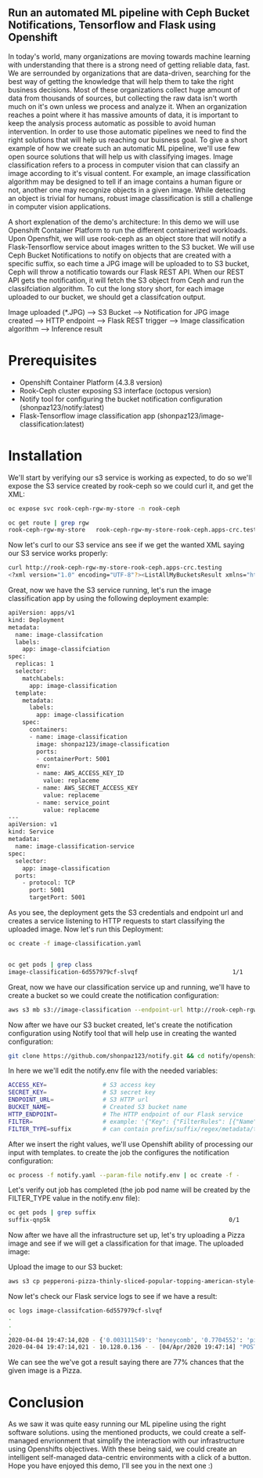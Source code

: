 ## Run an automated ML pipeline with Ceph Bucket Notifications, Tensorflow and Flask using Openshift 

In today's world, many organizations are moving towards machine learning with understanding that there is a strong need of getting reliable data, fast. We are serrounded by organizations that are data-driven, searching for the best way of getting the knowledge that will help them to take the right business decisions. Most of these organizations collect huge amount of data from thousands of sources, but collecting the raw data isn't worth much on it's own unless we process and analyze it. When an organization reaches a point where it has massive amounts of data, it is important to keep the analysis process automatic as possible to avoid human intervention. In order to use those automatic pipelines we need to find the right solutions that will help us reaching our buisness goal. To give a short example of how we create such an automatic ML pipeline, we'll use few open source solutions that will help us with classifying images. 
Image classification refers to a process in computer vision that can classify an image according to it's visual content. For example, an image classification algorithm may be designed to tell if an image contains a human figure or not, another one may recognize objects in a given image. While detecting an object is trivial for humans, robust image classification is still a challenge in computer vision applications.

A short explenation of the demo's architecture: 
In this demo we will use Openshift Container Platform to run the different containerized workloads. Upon Opensfhit, we will use rook-ceph as an object store that will notify a Flask-Tensorflow service about images written to the S3 bucket. We will use Ceph Bucket Notifications to notify on objects that are created with a specific suffix, so each time a JPG image will be uploaded to to S3 bucket, Ceph will throw a notificatio towards our Flask REST API. When our REST API gets the notification, it will fetch the S3 object from Ceph and run the classifciation algorithm. To cut the long story short, for each image uploaded to our bucket, we should get a classifcation output. 

Image uploaded (*.JPG) --> S3 Bucket --> Notification for JPG image created --> HTTP endpoint --> Flask REST trigger --> Image classification algorithm --> Inference result 

# Prerequisites 

* Openshift Container Platform (4.3.8 version)
* Rook-Ceph cluster exposing S3 interface (octopus version) 
* Notify tool for configuring the bucket notification configuration (shonpaz123/notify:latest)
* Flask-Tensorflow image classification app (shonpaz123/image-classification:latest)

# Installation 

We'll start by verifying our s3 service is working as expected, to do so we'll expose the S3 service created by rook-ceph so we could curl it, and get the XML: 
```bash 
oc expose svc rook-ceph-rgw-my-store -n rook-ceph 

oc get route | grep rgw
rook-ceph-rgw-my-store   rook-ceph-rgw-my-store-rook-ceph.apps-crc.testing          rook-ceph-rgw-my-store   http                 None
```

Now let's curl to our S3 service ans see if we get the wanted XML saying our S3 service works properly: 
```bash 
curl http://rook-ceph-rgw-my-store-rook-ceph.apps-crc.testing
<?xml version="1.0" encoding="UTF-8"?><ListAllMyBucketsResult xmlns="http://s3.amazonaws.com/doc/2006-03-01/"><Owner><ID>anonymous</ID><DisplayName></DisplayName></Owner><Buckets></Buckets></ListAllMyBucketsResult>
```
Great, now we have the S3 service running, let's run the image classification app by using the following deployment example: 
```bash 
apiVersion: apps/v1
kind: Deployment
metadata:
  name: image-classifcation 
  labels:
    app: image-classifciation 
spec:
  replicas: 1
  selector:
    matchLabels:
      app: image-classification 
  template:
    metadata:
      labels:
        app: image-classification 
    spec:
      containers:
      - name: image-classification 
        image: shonpaz123/image-classification
        ports:
        - containerPort: 5001
        env: 
        - name: AWS_ACCESS_KEY_ID 
          value: replaceme 
        - name: AWS_SECRET_ACCESS_KEY
          value: replaceme 
        - name: service_point 
          value: replaceme  
---
apiVersion: v1
kind: Service
metadata:
  name: image-classification-service 
spec:
  selector:
    app: image-classification 
  ports:
    - protocol: TCP
      port: 5001
      targetPort: 5001
```

As you see, the deployment gets the S3 credentials and endpoint url and creates a service listening to HTTP requests to start classifying the uploaded image. Now let's run this Deployment:
```bash 
oc create -f image-classification.yaml 


oc get pods | grep class
image-classification-6d557979cf-slvqf                           1/1     Running     0          2m
```

Great, now we have our classification service up and running, we'll have to create a bucket so we could create the notification configuration: 
```bash 
aws s3 mb s3://image-classification --endpoint-url http://rook-ceph-rgw-my-store-rook-ceph.apps-crc.testing
```

Now after we have our S3 bucket created, let's create the notification configuration using Notify tool that will help use in creating the wanted configuration: 
```bash 
git clone https://github.com/shonpaz123/notify.git && cd notify/openshift 
```

In here we we'll edit the notify.env file with the needed variables: 
```bash 
ACCESS_KEY=                # S3 access key 
SECRET_KEY=                # S3 secret key 
ENDPOINT_URL=              # S3 HTTP url 
BUCKET_NAME=               # Created S3 bucket name 
HTTP_ENDPOINT=             # The HTTP endpoint of our Flask service 
FILTER=                    # example: '{"Key": {"FilterRules": [{"Name": "suffix", "Value": ".jpg"}]}}'
FILTER_TYPE=suffix         # can contain prefix/suffix/regex/metadata/tags
``` 

After we insert the right values, we'll use Openshift ability of processing our input with templates. to create the job the configures the notification configuration: 
```bash 
oc process -f notify.yaml --param-file notify.env | oc create -f -
```

Let's verify out job has completed (the job pod name will be created by the FILTER_TYPE value in the notify.env file): 
```bash 
oc get pods | grep suffix
suffix-qnp5k                                                   0/1     Completed   0          3h59m
```

Now after we have all the infrastructure set up, let's try uploading a Pizza image and see if we will get a classification for that image. The uploaded image: 



Upload the image to our S3 bucket: 
```bash 
aws s3 cp pepperoni-pizza-thinly-sliced-popular-topping-american-style-pizzerias-30402134.jpg s3://image-classification --endpoint-url http://rook-ceph-rgw-my-store-rook-ceph.apps-crc.testing
``` 

Now let's check our Flask service logs to see if we have a result: 
```bash 
oc logs image-classifcation-6d557979cf-slvqf
.
.
.
2020-04-04 19:47:14,020 - {'0.003111549': 'honeycomb', '0.7704552': 'pizza, pizza pie', '0.0039080456': 'hognose snake, puff adder, sand viper', '0.0031275006': 'trifle', '0.0043221256': 'book jacket, dust cover, dust jacket, dust wrapper'}
2020-04-04 19:47:14,021 - 10.128.0.136 - - [04/Apr/2020 19:47:14] "POST / HTTP/1.1" 200 -
``` 

We can see the we've got a result saying there are 77% chances that the given image is a Pizza. 

# Conclusion 

As we saw it was quite easy running our ML pipeline using the right software solutions. using the mentioned products, we could create a self-managed envrionment that simplify the interaction with our infrastructure using Openshifts objectives. With these being said, we could create an intelligent self-managed data-centric environments with a click of a button. 
Hope you have enjoyed this demo, I'll see you in the next one :)
